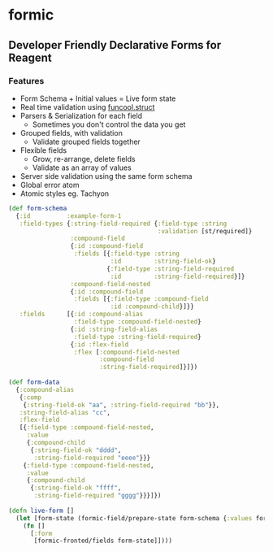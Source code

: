 # formic

## Developer Friendly Declarative Forms for Reagent

### Features

* Form Schema + Initial values = Live form state
* Real time validation using [funcool.struct](http://funcool.github.io/struct/latest/)
* Parsers & Serialization for each field
  - Sometimes you don't control the data you get
* Grouped fields, with validation
  - Validate grouped fields together
* Flexible fields
  - Grow, re-arrange, delete fields
  - Validate as an array of values
* Server side validation using the same form schema
* Global error atom
* Atomic styles eg. Tachyon


``` cljs
(def form-schema
  {:id          :example-form-1
   :field-types {:string-field-required {:field-type :string
                                         :validation [st/required]}
                 :compound-field
                 {:id :compound-field
                  :fields [{:field-type :string
                            :id         :string-field-ok}
                           {:field-type :string-field-required
                            :id         :string-field-required}]}
                 :compound-field-nested
                 {:id :compound-field
                  :fields [{:field-type :compound-field
                            :id :compound-child}]}}
   :fields      [{:id :compound-alias
                  :field-type :compound-field-nested}
                 {:id :string-field-alias
                  :field-type :string-field-required}
                 {:id :flex-field
                  :flex [:compound-field-nested 
                         :compound-field 
                         :string-field-required]}]})
                         
(def form-data
  {:compound-alias
   {:comp
    {:string-field-ok "aa", :string-field-required "bb"}},
   :string-field-alias "cc",
   :flex-field
   [{:field-type :compound-field-nested,
     :value
     {:compound-child
      {:string-field-ok "dddd",
       :string-field-required "eeee"}}}
    {:field-type :compound-field-nested,
     :value
     {:compound-child
      {:string-field-ok "ffff",
       :string-field-required "gggg"}}}]})
                      
(defn live-form []
  (let [form-state (formic-field/prepare-state form-schema {:values form-values})]
    (fn []
      [:form
       [formic-fronted/fields form-state]])))
```
